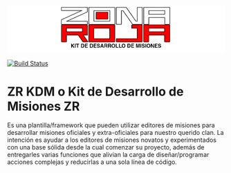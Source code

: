 
![LogoKDM](https://raw.githubusercontent.com/ZR-TECDI/Framework_ZR/master/extras/kdm_logo.png)

[![Build Status](https://travis-ci.org/ZR-TECDI/Framework_ZR.svg?branch=master)](https://travis-ci.org/ZR-TECDI/Framework_ZR)

# ZR KDM o Kit de Desarrollo de Misiones ZR
Es una plantilla/framework que pueden utilizar editores de misiones para desarrollar misiones oficiales y extra-oficiales para nuestro querido clan. La intención es ayudar a los editores de misiones novatos y experimentados con una base sólida desde la cual comenzar su proyecto, además de entregarles varias funciones que alivian la carga de diseñar/programar acciones complejas y reducirlas a una sola línea de código.
